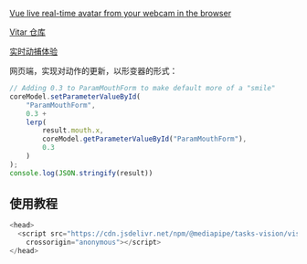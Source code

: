 
[Vue live real-time avatar from your webcam in the browser](https://vuejsexamples.com/vue-live-real-time-avatar-from-your-webcam-in-the-browser/)

[Vitar 仓库](https://github.com/LarchLiu/vitar)

[实时动捕体验](https://mediapipe-studio.webapps.google.com/demo/face_landmarker)


网页端，实现对动作的更新，以形变器的形式：

```js
// Adding 0.3 to ParamMouthForm to make default more of a "smile"
coreModel.setParameterValueById(
    "ParamMouthForm",
    0.3 +
    lerp(
        result.mouth.x,
        coreModel.getParameterValueById("ParamMouthForm"),
        0.3
    )
);
console.log(JSON.stringify(result))
```


## 使用教程

```js
<head>
  <script src="https://cdn.jsdelivr.net/npm/@mediapipe/tasks-vision/vision_bundle.js"
    crossorigin="anonymous"></script>
</head>
```